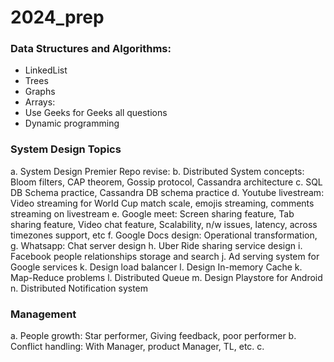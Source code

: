 # 2024_prep

### Data Structures and Algorithms:
   * LinkedList
   * Trees
   * Graphs
   * Arrays:
   * Use Geeks for Geeks all questions
   * Dynamic programming   

### System Design Topics
  a. System Design Premier Repo revise:
  b. Distributed System concepts: Bloom filters, CAP theorem, Gossip protocol, Cassandra architecture
  c. SQL DB Schema practice, Cassandra DB schema practice
  d. Youtube livestream: Video streaming for World Cup match scale, emojis streaming, comments streaming on livestream
  e. Google meet: Screen sharing feature, Tab sharing feature, Video chat feature, Scalability, n/w issues, latency, across timezones support, etc
  f. Google Docs design: Operational transformation,  
  g. Whatsapp: Chat server design
  h. Uber Ride sharing service design
  i. Facebook people relationships storage and search
  j. Ad serving system for Google services
  k. Design load balancer
  l. Design In-memory Cache
  k. Map-Reduce problems
  l. Distributed Queue
  m. Design Playstore for Android
  n. Distributed Notification system


  ### Management
  a. People growth: Star performer, Giving feedback, poor performer
  b. Conflict handling: With Manager, product Manager, TL, etc.
  c. 
  
